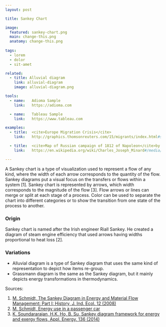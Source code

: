 ```yaml
---
layout: post

title: Sankey Chart

image:
  featured: sankey-chart.png
  main: change-this.png
  anatomy: change-this.png
  
tags:
  - lorem
  - dolor
  - sit-amet

related:
  - title: Alluvial diagram
    link: alluvial-diagram
    image: alluvial-diagram.png

tools:
  - name:   Adioma Sample
    link:   https://adioma.com

  - name:   Tableau Sample
    link:   https://www.tableau.com

examples:
  - title:  <cite>Europe Migration Crisis</cite> 
    link:   http://graphics.thomsonreuters.com/15/migrants/index.html#section-asylum

  - title:  <cite>Map of Russian campaign of 1812 of Napoleon</cite>by Charles Minard
    link:   https://en.wikipedia.org/wiki/Charles_Joseph_Minard#/media/File:Minard.png

---
```


A Sankey chart is a type of visualization used to represent a flow of any kind, where the width of each arrow corresponds to the quantity of the flow. Sankey diagrams put a visual focus on the transfers or flows within a system [1]. 
Sankey chart is represented by arrows, which width corresponds to the magnitude of the flow [3]. Flow arrows or lines can merge or split at each stage of a process. Color can be used to separate the chart into different categories or to show the transition from one state of the process to another.

### Origin

Sankey chart is named after the Irish engineer Riall Sankey. He created a diagram of steam engine efficiency that used arrows having widths proportional to heat loss [2].

### Variations

- Alluvial diagram is a type of Sankey diagram that uses the same kind of representation to depict how items re-group.
- Grassmann diagram is the same as the Sankey diagram, but it mainly depicts energy transformations in thermodynamics.

Sources:
1. [M. Schmidt, The Sankey Diagram in Energy and Material Flow Management: Part I: History, J. Ind. Ecol. 12 (2008)](doi:10.1111/j.1530-9290.2008.00004.x.) 
2. [M. Schmidt, Energy use in a passenger car](https://www.Ifu.Com/En/e-Sankey/Sankey-Diagram)
3. [K. Soundararajan, H.K. Ho, B. Su, Sankey diagram framework for energy and exergy flows, Appl. Energy. 136 (2014)](doi:10.1016/j.apenergy.2014.08.070)

